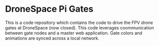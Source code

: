 # DroneSpace Pi Gates

This is a code repository which contains the code to drive the FPV drone gates at DroneSpace (now closed). This code leverages coommunication between gate nodes and a master web application. Gate colors and animations are synced across a local network. 
